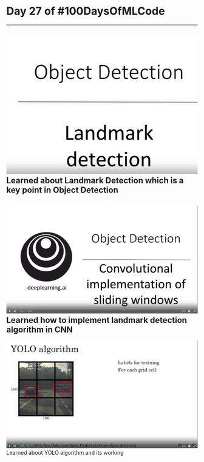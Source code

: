 # Day 27 of #100DaysOfMLCode
----
<img src=0.png></img>
Learned about Landmark Detection which is a key point in Object Detection
---
<img src=1.png></img>
Learned how to implement landmark detection algorithm in CNN
----
<img src=2.png></img>
Learned about YOLO algorithm and its working